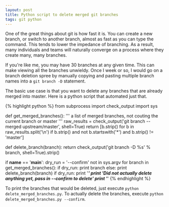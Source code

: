 ```yaml
---
layout: post
title: Python script to delete merged git branches
tags: git python
---
```


One of the great things about git is how fast it is. You can create a new branch, or switch to another branch, almost as fast as you can type the command. This tends to lower the impedance of branching. As a result, many individuals and teams will naturally converge on a process where they create many, many branches.

If you're like me, you may have 30 branches at any given time. This can make viewing all the branches unwieldy. Once I week or so, I would go on a branch deletion spree by manually copying and pasting multiple branch names into a `git branch -D` statement.

The basic use case is that you want to delete any branches that are already merged into master. Here is a python script that automated just that.

{% highlight python %}
from subprocess import check_output
import sys


def get_merged_branches():
    ''' a list of merged branches, not couting the current branch or master '''
    raw_results = check_output('git branch --merged upstream/master', shell=True)
    return [b.strip() for b in raw_results.split('\n')
        if b.strip() and not b.startswith('*') and b.strip() != 'master']


def delete_branch(branch):
    return check_output('git branch -D %s' % branch, shell=True).strip()


if __name__ == '__main__':
    dry_run = '--confirm' not in sys.argv
    for branch in get_merged_branches():
        if dry_run:
            print branch
        else:
            print delete_branch(branch)
    if dry_run:
        print '*****************************************************************'
        print 'Did not actually delete anything yet, pass in --confirm to delete'
        print '*****************************************************************'
{% endhighlight %}

To print the branches that would be deleted, just execute `python delete_merged_branches.py`. To actually delete the branches, execute `python delete_merged_branches.py --confirm`.
